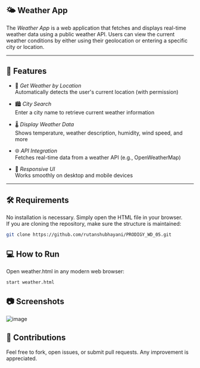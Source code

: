## 🌤️ Weather App

The *Weather App* is a web application that fetches and displays real-time weather data using a public weather API. Users can view the current weather conditions by either using their geolocation or entering a specific city or location.

---

## 🚀 Features

- 📍 *Get Weather by Location*  
  Automatically detects the user's current location (with permission)

- 🏙️ *City Search*  
  Enter a city name to retrieve current weather information

- 🌡️ *Display Weather Data*  
  Shows temperature, weather description, humidity, wind speed, and more

- 🌐 *API Integration*  
  Fetches real-time data from a weather API (e.g., OpenWeatherMap)

- 📱 *Responsive UI*  
  Works smoothly on desktop and mobile devices
---

## 🛠️ Requirements

No installation is necessary. Simply open the HTML file in your browser.  
If you are cloning the repository, make sure the structure is maintained:

```bash
git clone https://github.com/rutanshubhayani/PRODIGY_WD_05.git
```

## 💻 How to Run


Open weather.html in any modern web browser:
```bash
start weather.html
```

## 📷 Screenshots

![image](https://github.com/user-attachments/assets/2c2e98cc-0fe5-4880-9dc3-f4c5fa71cd94)


## 🤝 Contributions

Feel free to fork, open issues, or submit pull requests. Any improvement is appreciated.
